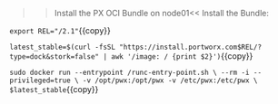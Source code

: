 >>Install the PX OCI Bundle on node01<<
Install the Bundle:

`export REL="/2.1"`{{copy}}

`latest_stable=$(curl -fsSL "https://install.portworx.com$REL/?type=dock&stork=false" | awk '/image: / {print $2}')`{{copy}}

`sudo docker run --entrypoint /runc-entry-point.sh \
    --rm -i --privileged=true \
    -v /opt/pwx:/opt/pwx -v /etc/pwx:/etc/pwx \
    $latest_stable`{{copy}}
